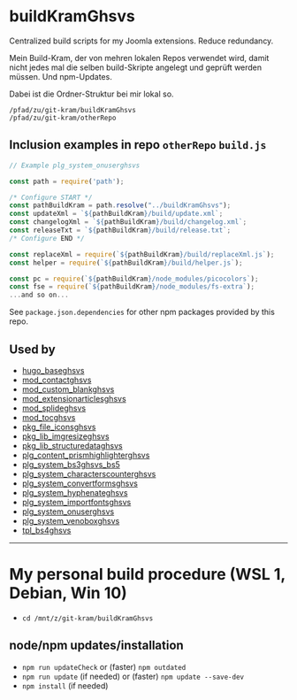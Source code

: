 # buildKramGhsvs
 Centralized build scripts for my Joomla extensions. Reduce redundancy.

Mein Build-Kram, der von mehren lokalen Repos verwendet wird, damit nicht jedes mal die selben build-Skripte angelegt und geprüft werden müssen. Und npm-Updates.

Dabei ist die Ordner-Struktur bei mir lokal so.

```
/pfad/zu/git-kram/buildKramGhsvs
/pfad/zu/git-kram/otherRepo
```

## Inclusion examples in repo `otherRepo` `build.js`

```js
// Example plg_system_onuserghsvs

const path = require('path');

/* Configure START */
const pathBuildKram = path.resolve("../buildKramGhsvs");
const updateXml = `${pathBuildKram}/build/update.xml`;
const changelogXml = `${pathBuildKram}/build/changelog.xml`;
const releaseTxt = `${pathBuildKram}/build/release.txt`;
/* Configure END */

const replaceXml = require(`${pathBuildKram}/build/replaceXml.js`);
const helper = require(`${pathBuildKram}/build/helper.js`);

const pc = require(`${pathBuildKram}/node_modules/picocolors`);
const fse = require(`${pathBuildKram}/node_modules/fs-extra`);
...and so on...
```
See `package.json.dependencies` for other npm packages provided by this repo.

## Used by
- [hugo_baseghsvs](https://github.com/GHSVS-de/hugo_baseghsvs)
- [mod_contactghsvs](https://github.com/GHSVS-de/mod_contactghsvs)
- [mod_custom_blankghsvs](https://github.com/GHSVS-de/mod_custom_blankghsvs)
- [mod_extensionarticlesghsvs](https://github.com/GHSVS-de/mod_extensionarticlesghsvs)
- [mod_splideghsvs](https://github.com/GHSVS-de/mod_splideghsvs)
- [mod_tocghsvs](https://github.com/GHSVS-de/mod_tocghsvs)
- [pkg_file_iconsghsvs](https://github.com/GHSVS-de/pkg_file_iconsghsvs)
- [pkg_lib_imgresizeghsvs](https://github.com/GHSVS-de/pkg_lib_imgresizeghsvs)
- [pkg_lib_structuredataghsvs](https://github.com/GHSVS-de/pkg_lib_structuredataghsvs)
- [plg_content_prismhighlighterghsvs](https://github.com/GHSVS-de/plg_content_prismhighlighterghsvs)
- [plg_system_bs3ghsvs_bs5](https://github.com/GHSVS-de/plg_system_bs3ghsvs_bs5)
- [plg_system_characterscounterghsvs](https://github.com/GHSVS-de/plg_system_characterscounterghsvs)
- [plg_system_convertformsghsvs](https://github.com/GHSVS-de/plg_system_convertformsghsvs)
- [plg_system_hyphenateghsvs](https://github.com/GHSVS-de/plg_system_hyphenateghsvs)
- [plg_system_importfontsghsvs](https://github.com/GHSVS-de/plg_system_importfontsghsvs)
- [plg_system_onuserghsvs](https://github.com/GHSVS-de/plg_system_onuserghsvs)
- [plg_system_venoboxghsvs](https://github.com/GHSVS-de/plg_system_venoboxghsvs)
- [tpl_bs4ghsvs](https://github.com/GHSVS-de/tpl_bs4ghsvs)

----------------------

# My personal build procedure (WSL 1, Debian, Win 10)

- `cd /mnt/z/git-kram/buildKramGhsvs`

## node/npm updates/installation
- `npm run updateCheck` or (faster) `npm outdated`
- `npm run update` (if needed) or (faster) `npm update --save-dev`
- `npm install` (if needed)
